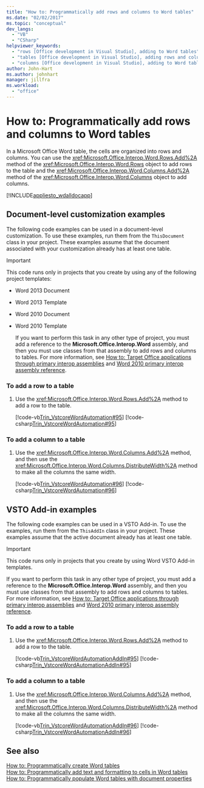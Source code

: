 ```yaml
---
title: "How to: Programmatically add rows and columns to Word tables"
ms.date: "02/02/2017"
ms.topic: "conceptual"
dev_langs: 
  - "VB"
  - "CSharp"
helpviewer_keywords: 
  - "rows [Office development in Visual Studio], adding to Word tables"
  - "tables [Office development in Visual Studio], adding rows and columns"
  - "columns [Office development in Visual Studio], adding to Word tables"
author: John-Hart
ms.author: johnhart
manager: jillfra
ms.workload: 
  - "office"
---
```

# How to: Programmatically add rows and columns to Word tables
  In a Microsoft Office Word table, the cells are organized into rows and columns. You can use the <xref:Microsoft.Office.Interop.Word.Rows.Add%2A> method of the <xref:Microsoft.Office.Interop.Word.Rows> object to add rows to the table and the <xref:Microsoft.Office.Interop.Word.Columns.Add%2A> method of the <xref:Microsoft.Office.Interop.Word.Columns> object to add columns.  
  
 [!INCLUDE[appliesto_wdalldocapp](../vsto/includes/appliesto-wdalldocapp-md.md)]  
  
## Document-level customization examples  
 The following code examples can be used in a document-level customization. To use these examples, run them from the `ThisDocument` class in your project. These examples assume that the document associated with your customization already has at least one table.  
  
> [!IMPORTANT]
>  This code runs only in projects that you create by using any of the following project templates:  
> 
> - Word 2013 Document  
> - Word 2013 Template  
> - Word 2010 Document  
> - Word 2010 Template  
> 
>   If you want to perform this task in any other type of project, you must add a reference to the **Microsoft.Office.Interop.Word** assembly, and then you must use classes from that assembly to add rows and columns to tables. For more information, see [How to: Target Office applications through primary interop assemblies](../vsto/how-to-target-office-applications-through-primary-interop-assemblies.md) and [Word 2010 primary interop assembly reference](http://go.microsoft.com/fwlink/?LinkId=189588).  
  
### To add a row to a table  
  
1.  Use the <xref:Microsoft.Office.Interop.Word.Rows.Add%2A> method to add a row to the table.  
  
     [!code-vb[Trin_VstcoreWordAutomation#95](../vsto/codesnippet/VisualBasic/Trin_VstcoreWordAutomationVB/ThisDocument.vb#95)]
     [!code-csharp[Trin_VstcoreWordAutomation#95](../vsto/codesnippet/CSharp/Trin_VstcoreWordAutomationCS/ThisDocument.cs#95)]  
  
### To add a column to a table  
  
1.  Use the <xref:Microsoft.Office.Interop.Word.Columns.Add%2A> method, and then use the <xref:Microsoft.Office.Interop.Word.Columns.DistributeWidth%2A> method to make all the columns the same width.  
  
     [!code-vb[Trin_VstcoreWordAutomation#96](../vsto/codesnippet/VisualBasic/Trin_VstcoreWordAutomationVB/ThisDocument.vb#96)]
     [!code-csharp[Trin_VstcoreWordAutomation#96](../vsto/codesnippet/CSharp/Trin_VstcoreWordAutomationCS/ThisDocument.cs#96)]  
  
## VSTO Add-in examples  
 The following code examples can be used in a VSTO Add-in. To use the examples, run them from the `ThisAddIn` class in your project. These examples assume that the active document already has at least one table.  
  
> [!IMPORTANT]  
>  This code runs only in projects that you create by using Word VSTO Add-in templates.  
>   
>  If you want to perform this task in any other type of project, you must add a reference to the **Microsoft.Office.Interop.Word** assembly, and then you must use classes from that assembly to add rows and columns to tables. For more information, see [How to: Target Office applications through primary interop assemblies](../vsto/how-to-target-office-applications-through-primary-interop-assemblies.md) and [Word 2010 primary interop assembly reference](http://go.microsoft.com/fwlink/?LinkId=189588).  
  
### To add a row to a table  
  
1.  Use the <xref:Microsoft.Office.Interop.Word.Rows.Add%2A> method to add a row to the table.  
  
     [!code-vb[Trin_VstcoreWordAutomationAddIn#95](../vsto/codesnippet/VisualBasic/Trin_VstcoreWordAutomationAddIn/ThisAddIn.vb#95)]
     [!code-csharp[Trin_VstcoreWordAutomationAddIn#95](../vsto/codesnippet/CSharp/Trin_VstcoreWordAutomationAddIn/ThisAddIn.cs#95)]  
  
### To add a column to a table  
  
1.  Use the <xref:Microsoft.Office.Interop.Word.Columns.Add%2A> method, and then use the <xref:Microsoft.Office.Interop.Word.Columns.DistributeWidth%2A> method to make all the columns the same width.  
  
     [!code-vb[Trin_VstcoreWordAutomationAddIn#96](../vsto/codesnippet/VisualBasic/Trin_VstcoreWordAutomationAddIn/ThisAddIn.vb#96)]
     [!code-csharp[Trin_VstcoreWordAutomationAddIn#96](../vsto/codesnippet/CSharp/Trin_VstcoreWordAutomationAddIn/ThisAddIn.cs#96)]  
  
## See also  
 [How to: Programmatically create Word tables](../vsto/how-to-programmatically-create-word-tables.md)   
 [How to: Programmatically add text and formatting to cells in Word tables](../vsto/how-to-programmatically-add-text-and-formatting-to-cells-in-word-tables.md)   
 [How to: Programmatically populate Word tables with document properties](../vsto/how-to-programmatically-populate-word-tables-with-document-properties.md)  
